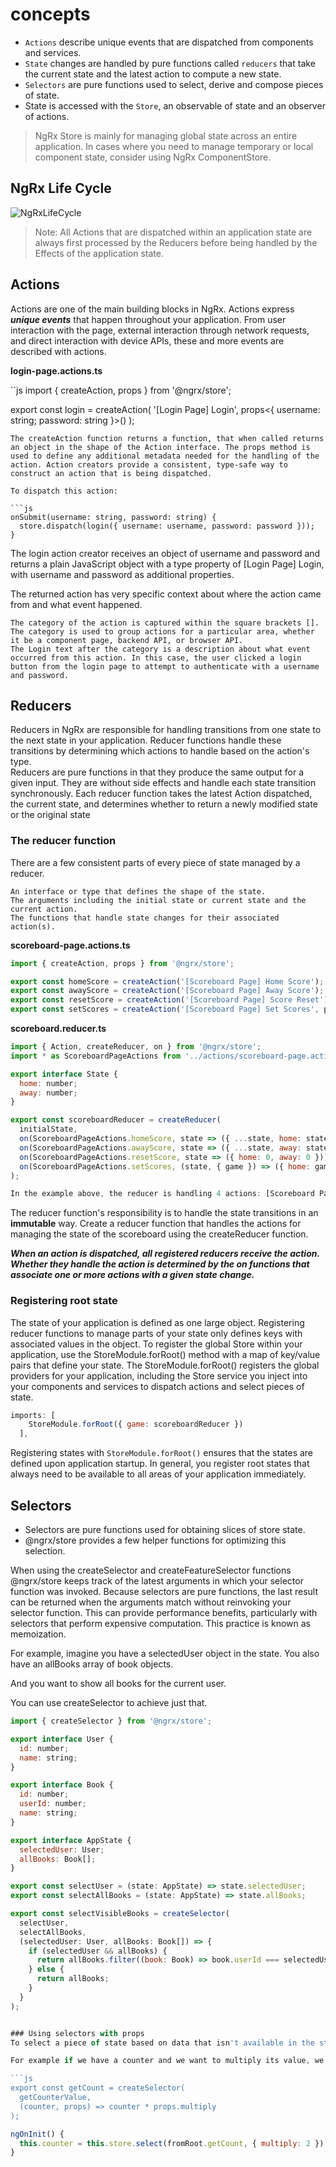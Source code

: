 # concepts

- ```Actions``` describe unique events that are dispatched from components and services.
- ```State``` changes are handled by pure functions called ```reducers``` that take the current state and the latest action to compute a new state.
- ```Selectors``` are pure functions used to select, derive and compose pieces of state.
- State is accessed with the ```Store```, an observable of state and an observer of actions.


> NgRx Store is mainly for managing global state across an entire application. In cases where you need to manage temporary or local component state, consider using NgRx ComponentStore.

## NgRx Life Cycle
![NgRxLifeCycle](https://user-images.githubusercontent.com/89549639/189070993-2fbab974-150c-4674-936d-b3063305bafb.png)

> Note: All Actions that are dispatched within an application state are always first processed by the Reducers before being handled by the Effects of the application state.

## Actions

Actions are one of the main building blocks in NgRx. Actions express ***unique events*** that happen throughout your application. From user interaction with the page, external interaction through network requests, and direct interaction with device APIs, these and more events are described with actions.

**login-page.actions.ts**

``js
import { createAction, props } from '@ngrx/store';

export const login = createAction(
  '[Login Page] Login',
  props<{ username: string; password: string }>()
);
```
The createAction function returns a function, that when called returns an object in the shape of the Action interface. The props method is used to define any additional metadata needed for the handling of the action. Action creators provide a consistent, type-safe way to construct an action that is being dispatched.

To dispatch this action:

```js
onSubmit(username: string, password: string) {
  store.dispatch(login({ username: username, password: password }));
}
```

The login action creator receives an object of username and password and returns a plain JavaScript object with a type property of [Login Page] Login, with username and password as additional properties.

The returned action has very specific context about where the action came from and what event happened.

    The category of the action is captured within the square brackets [].
    The category is used to group actions for a particular area, whether it be a component page, backend API, or browser API.
    The Login text after the category is a description about what event occurred from this action. In this case, the user clicked a login button from the login page to attempt to authenticate with a username and password.

## Reducers

Reducers in NgRx are responsible for handling transitions from one state to the next state in your application. Reducer functions handle these transitions by determining which actions to handle based on the action's type.
<br>
Reducers are pure functions in that they produce the same output for a given input. They are without side effects and handle each state transition synchronously. Each reducer function takes the latest Action dispatched, the current state, and determines whether to return a newly modified state or the original state

### The reducer function

There are a few consistent parts of every piece of state managed by a reducer.

    An interface or type that defines the shape of the state.
    The arguments including the initial state or current state and the current action.
    The functions that handle state changes for their associated action(s).

**scoreboard-page.actions.ts**
```js
import { createAction, props } from '@ngrx/store';

export const homeScore = createAction('[Scoreboard Page] Home Score');
export const awayScore = createAction('[Scoreboard Page] Away Score');
export const resetScore = createAction('[Scoreboard Page] Score Reset');
export const setScores = createAction('[Scoreboard Page] Set Scores', props<{game: Game}>());
```

**scoreboard.reducer.ts**
```js
import { Action, createReducer, on } from '@ngrx/store';
import * as ScoreboardPageActions from '../actions/scoreboard-page.actions';

export interface State {
  home: number;
  away: number;
}

export const scoreboardReducer = createReducer(
  initialState,
  on(ScoreboardPageActions.homeScore, state => ({ ...state, home: state.home + 1 })),
  on(ScoreboardPageActions.awayScore, state => ({ ...state, away: state.away + 1 })),
  on(ScoreboardPageActions.resetScore, state => ({ home: 0, away: 0 })),
  on(ScoreboardPageActions.setScores, (state, { game }) => ({ home: game.home, away: game.away }))
);

In the example above, the reducer is handling 4 actions: [Scoreboard Page] Home Score, [Scoreboard Page] Away Score, [Scoreboard Page] Score Reset and [Scoreboard Page] Set Scores. Each action is strongly-typed. Each action handles the state transition immutably. This means that the state transitions are not modifying the original state, but are returning a new state object using the spread operator. The spread syntax copies the properties from the current state into the object, creating a new reference. This ensures that a new state is produced with each change, preserving the purity of the change. This also promotes referential integrity, guaranteeing that the old reference was discarded when a state change occurred.
```

The reducer function's responsibility is to handle the state transitions in an **immutable** way. Create a reducer function that handles the actions for managing the state of the scoreboard using the createReducer function.

***When an action is dispatched, all registered reducers receive the action. Whether they handle the action is determined by the on functions that associate one or more actions with a given state change.***

### Registering root state

The state of your application is defined as one large object. Registering reducer functions to manage parts of your state only defines keys with associated values in the object. To register the global Store within your application, use the StoreModule.forRoot() method with a map of key/value pairs that define your state. The StoreModule.forRoot() registers the global providers for your application, including the Store service you inject into your components and services to dispatch actions and select pieces of state.

```js
imports: [
    StoreModule.forRoot({ game: scoreboardReducer })
  ],
```

Registering states with ```StoreModule.forRoot()``` ensures that the states are defined upon application startup. In general, you register root states that always need to be available to all areas of your application immediately.



## Selectors
- Selectors are pure functions used for obtaining slices of store state. 
- @ngrx/store provides a few helper functions for optimizing this selection. 


When using the createSelector and createFeatureSelector functions @ngrx/store keeps track of the latest arguments in which your selector function was invoked. Because selectors are pure functions, the last result can be returned when the arguments match without reinvoking your selector function. This can provide performance benefits, particularly with selectors that perform expensive computation. This practice is known as memoization.


For example, imagine you have a selectedUser object in the state. You also have an allBooks array of book objects.

And you want to show all books for the current user.

You can use createSelector to achieve just that.

```js
import { createSelector } from '@ngrx/store';

export interface User {
  id: number;
  name: string;
}

export interface Book {
  id: number;
  userId: number;
  name: string;
}

export interface AppState {
  selectedUser: User;
  allBooks: Book[];
}

export const selectUser = (state: AppState) => state.selectedUser;
export const selectAllBooks = (state: AppState) => state.allBooks;

export const selectVisibleBooks = createSelector(
  selectUser,
  selectAllBooks,
  (selectedUser: User, allBooks: Book[]) => {
    if (selectedUser && allBooks) {
      return allBooks.filter((book: Book) => book.userId === selectedUser.id);
    } else {
      return allBooks;
    }
  }
);


### Using selectors with props
To select a piece of state based on data that isn't available in the store you can pass props to the selector function. These props gets passed through every selector and the projector function. To do so we must specify these props when we use the selector inside our component.

For example if we have a counter and we want to multiply its value, we can add the multiply factor as a prop:

```js
export const getCount = createSelector(
  getCounterValue,
  (counter, props) => counter * props.multiply
);
```

```js
ngOnInit() {
  this.counter = this.store.select(fromRoot.getCount, { multiply: 2 })
}
```
